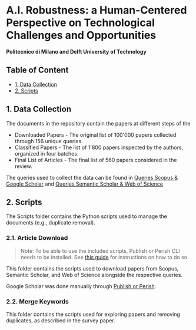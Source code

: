 # A.I. Robustness: a Human-Centered Perspective on Technological Challenges and Opportunities
**Politecnico di Milano and Delft University of Technology**

## Table of Content
* [1. Data Collection](#data-collection)
* [2. Scripts](#scripts)

## 1. Data Collection
The documents in the repository contain the papers at different steps of the 
 * Downloaded Papers - The original list of 100'000 papers collected through 156 unique queries.
 * Classified Papers - The list of 1'800 papers inspected by the authors, organized in four batches.
 * Final List of Articles - The final list of 560 papers considered in the review.

The queries used to collect the data can be found in [Queries Scopus & Google Scholar](https://github.com/AndreaTocchetti/ACMReviewPaperPolimiDelft/blob/main/Scripts/Article%20Download/queries_scopus.txt) and [Queries Semantic Scholar & Web of Science](https://github.com/AndreaTocchetti/ACMReviewPaperPolimiDelft/blob/main/Scripts/Article%20Download/queries_semscholar.txt)

## 2. Scripts
The Scripts folder contains the Python scripts used to manage the documents (e.g., duplicate removal).

### 2.1. Article Download
> Note: To be able to use the included scripts, Publish or Perish CLI needs to be installed. See [this guide](https://harzing.com/resources/publish-or-perish/command-line) for instructions on how to do so.

This folder contains the scripts used to download papers from Scopus, Semantic Scholar, and Web of Science alongside the respective queries.

Google Scholar was done manually through [Publish or Perish](https://harzing.com/resources/publish-or-perish).

### 2.2. Merge Keywords
This folder contains the scripts used for exploring papers and removing duplicates, as described in the survey paper.
